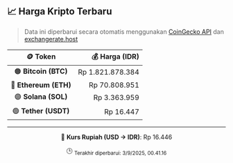 

<!-- HARGA_KRIPTO -->
## 📈 Harga Kripto Terbaru

> Data ini diperbarui secara otomatis menggunakan [CoinGecko API](https://www.coingecko.com/) dan [exchangerate.host](https://exchangerate.host/)

<div align="center">

| 🪙 Token | 💰 Harga (IDR) |
|:------:|---------------:|
| 🟠 **Bitcoin (BTC)**   | Rp 1.821.878.384 |
| 🔵 **Ethereum (ETH)**  | Rp 70.808.951 |
| 🟣 **Solana (SOL)**    | Rp 3.363.959 |
| 🟢 **Tether (USDT)**   | Rp 16.447 |

---

💱 **Kurs Rupiah (USD → IDR)**: Rp 16.446

🕒 <sub>Terakhir diperbarui: 3/9/2025, 00.41.16</sub>

</div>
<!-- /HARGA_KRIPTO -->